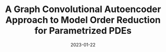 ---
title: "A Graph Convolutional Autoencoder Approach to Model Order Reduction for Parametrized PDEs"
collection: publications
permalink: /publication/2023-01-22-A-Graph-Convolutional-Autoencoder-Approach-to-Model-Order-Reduction-for-Parametrized-PDEs
excerpt: 'arXiv:2305.08573'
paperurl: 'https://arxiv.org/abs/2305.08573'
date: 2023-01-22
item: 12
venue: 'arXiv:2305.08573'
paperurl: 'https://doi.org/10.48550/arXiv.2305.08573'
authors: 'F. Pichi, B. Moya, J. Hesthaven'
pubsource: 'unpublished'
biblio: '@unpublished{PichiGraphConvolutionalAutoencoder2023,
  title = {A Graph Convolutional Autoencoder Approach to Model Order Reduction for Parametrized {{PDEs}}},
  author = {Pichi, F. and Moya, B. and Hesthaven, J. S.},
  year = {2023},
  note = {arXiv:2305.08573},
  eprint = {2305.08573},
  primaryclass = {cs, math},
  publisher = {{arXiv}},
  doi = {10.48550/arXiv.2305.08573},
  archiveprefix = {arxiv}
}'
---